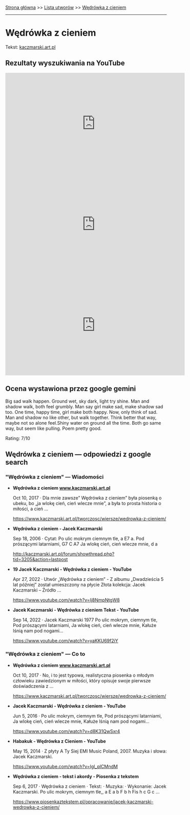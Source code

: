 [Strona główna](../index.md) >> [Lista utworów](../list.md) >> [Wędrówka z cieniem](666.md)

---

# Wędrówka z cieniem

Tekst: [kaczmarski.art.pl](https://www.kaczmarski.art.pl/tworczosc/wiersze/wedrowka-z-cieniem/)

## Rezultaty wyszukiwania na YouTube

<iframe width="560" height="315" src="https://www.youtube.com/embed/d8K31QwSxr4?si=IdontcarewhotheIRSsendsImnotpayingtaxes" title="YouTube video player" frameborder="0" allow="accelerometer; autoplay; clipboard-write; encrypted-media; gyroscope; picture-in-picture; web-share" referrerpolicy="strict-origin-when-cross-origin" allowfullscreen></iframe>

<iframe width="560" height="315" src="https://www.youtube.com/embed/6ABjCxkSuvc?si=IdontcarewhotheIRSsendsImnotpayingtaxes" title="YouTube video player" frameborder="0" allow="accelerometer; autoplay; clipboard-write; encrypted-media; gyroscope; picture-in-picture; web-share" referrerpolicy="strict-origin-when-cross-origin" allowfullscreen></iframe>

<iframe width="560" height="315" src="https://www.youtube.com/embed/tLJOFa4IswA?si=IdontcarewhotheIRSsendsImnotpayingtaxes" title="YouTube video player" frameborder="0" allow="accelerometer; autoplay; clipboard-write; encrypted-media; gyroscope; picture-in-picture; web-share" referrerpolicy="strict-origin-when-cross-origin" allowfullscreen></iframe>

## Ocena wystawiona przez google gemini

Big sad walk happen. Ground wet, sky dark, light try shine. Man and shadow walk, both feel grumbly. Man say girl make sad, make shadow sad too. One time, happy time, girl make both happy. Now, only think of sad. Man and shadow no like other, but walk together. Think better that way, maybe not so alone feel.Shiny water on ground all the time. Both go same way, but seem like pulling. Poem pretty good.

Rating: 7/10


## Wędrówka z cieniem — odpowiedzi z google search

### "Wędrówka z cieniem" — Wiadomości

- **Wędrówka z cieniem www.kaczmarski.art.pl**

    Oct 10, 2017  ·  Dla mnie zawsze” Wędrówka z cieniem” była piosenką o ubeku, bo „ja wlokę cień, cień wlecze mnie”, a była to prosta historia o miłości, a cień ... 

   <https://www.kaczmarski.art.pl/tworczosc/wiersze/wedrowka-z-cieniem/>
- **Wędrówka z cieniem - Jacek Kaczmarski**

    Sep 18, 2006  ·  Cytat: Po ulic mokrym ciemnym tle, a E7 a. Pod prószącymi latarniami, G7 C A7 Ja wlokę cień, cień wlecze mnie, d a 

   <http://kaczmarski.art.pl/forum/showthread.php?tid=3205&action=lastpost>
- **19 Jacek Kaczmarski - Wędrówka z cieniem - YouTube**

    Apr 27, 2022  ·  Utwór „Wędrówka z cieniem” - Z albumu „Dwadzieścia 5 lat później” został umieszczony na płycie Złota kolekcja: Jacek Kaczmarski – Źródło ... 

   <https://www.youtube.com/watch?v=lj8NmpNtgW8>
- **Jacek Kaczmarski - Wędrówka z cieniem  Tekst - YouTube**

    Sep 14, 2022  ·  Jacek Kaczmarski 1977 Po ulic mokrym, ciemnym tle, Pod prószącymi latarniami, Ja wlokę cień, cień wlecze mnie, Kałuże lśnią nam pod nogami… 

   <https://www.youtube.com/watch?v=yaKKU69f2iY>

### "Wędrówka z cieniem" — Co to

- **Wędrówka z cieniem www.kaczmarski.art.pl**

    Oct 10, 2017  ·  No, i to jest typowa, realistyczna piosenka o młodym człowieku zawiedzionym w miłości, który opisuje swoje pierwsze doświadczenia z ... 

   <https://www.kaczmarski.art.pl/tworczosc/wiersze/wedrowka-z-cieniem/>
- **Jacek Kaczmarski - Wędrówka z cieniem - YouTube**

    Jun 5, 2016  ·  Po ulic mokrym, ciemnym tle, Pod prószącymi latarniami, Ja wlokę cień, cień wlecze mnie, Kałuże lśnią nam pod nogami… 

   <https://www.youtube.com/watch?v=d8K31QwSxr4>
- **Habakuk - Wędrówka z Cieniem - YouTube**

    May 15, 2014  ·  Z płyty A Ty Siej EMI Music Poland, 2007. Muzyka i słowa: Jacek Kaczmarski. 

   <https://www.youtube.com/watch?v=Igl_plCMndM>
- **Wędrówka z cieniem - tekst i akordy - Piosenka z tekstem**

    Sep 6, 2017  ·  Wędrówka z cieniem · Tekst: · Muzyka: · Wykonanie: Jacek Kaczmarski. Po ulic mokrym, ciemnym tle,, a E a b F b h Fis h c G c ... 

   <https://www.piosenkaztekstem.pl/opracowanie/jacek-kaczmarski-wedrowka-z-cieniem/>

